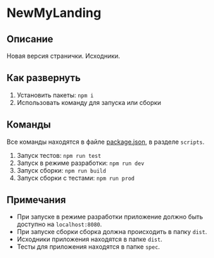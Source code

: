 # NewMyLanding

## Описание

Новая версия странички. Исходники.

## Как развернуть

1. Установить пакеты: `npm i`
2. Использовать команду для запуска или сборки

## Команды

Все команды находятся в файле [package.json](./package.json), в разделе `scripts`.

1. Запуск тестов: `npm run test`
2. Запуск в режиме разработки: `npm run dev`
3. Запуск сборки: `npm run build`
4. Запуск сборки с тестами: `npm run prod`

## Примечания

* При запуске в режиме разработки приложение должно быть доступно на `localhost:8080`.
* При запуске сборки сборка должна происходить в папку `dist`.
* Исходники приложения находятся в папке `dist`.
* Тесты для приложения находятся в папке `spec`.